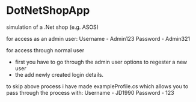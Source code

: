 # DotNetShopApp
simulation of a .Net shop (e.g. ASOS)

for access as an admin user:
Username - Admin123
Password - Admin321

for access through normal user 
- first you have to go through the admin user options to regester a new user
- the add newly created login details.

to skip above process i have made exampleProfile.cs which allows you to pass through the process with:
Username - JD1990
Password - 123
